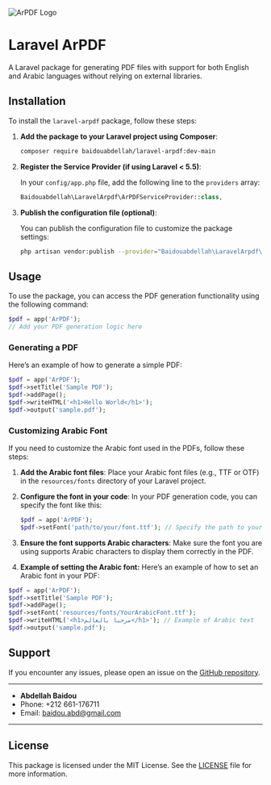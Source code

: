 ![ArPDF Logo](https://raw.githubusercontent.com/baidou5/laravel-arpdf/main/arpdf.jpg)
# Laravel ArPDF

A Laravel package for generating PDF files with support for both English and Arabic languages without relying on external libraries.

## Installation

To install the `laravel-arpdf` package, follow these steps:

1. **Add the package to your Laravel project using Composer**:

   ```bash
   composer require baidouabdellah/laravel-arpdf:dev-main
   ```

2. **Register the Service Provider (if using Laravel < 5.5)**:

   In your `config/app.php` file, add the following line to the `providers` array:

   ```php
   Baidouabdellah\LaravelArpdf\ArPDFServiceProvider::class,
   ```

3. **Publish the configuration file (optional)**:

   You can publish the configuration file to customize the package settings:

   ```bash
   php artisan vendor:publish --provider="Baidouabdellah\LaravelArpdf\ArPDFServiceProvider"
   ```

## Usage

To use the package, you can access the PDF generation functionality using the following command:

```php
$pdf = app('ArPDF');
// Add your PDF generation logic here
```

### Generating a PDF

Here’s an example of how to generate a simple PDF:

```php
$pdf = app('ArPDF');
$pdf->setTitle('Sample PDF');
$pdf->addPage();
$pdf->writeHTML('<h1>Hello World</h1>');
$pdf->output('sample.pdf');
```
### Customizing Arabic Font
If you need to customize the Arabic font used in the PDFs, follow these steps:

1. **Add the Arabic font files**:
   Place your Arabic font files (e.g., TTF or OTF) in the `resources/fonts` directory of your Laravel project.

2. **Configure the font in your code**:
   In your PDF generation code, you can specify the font like this:

   ```php
   $pdf = app('ArPDF');
   $pdf->setFont('path/to/your/font.ttf'); // Specify the path to your Arabic font
    ```
3. **Ensure the font supports Arabic characters**:
     Make sure the font you are using supports Arabic characters to display them correctly in the PDF.

4. **Example of setting the Arabic font:**
  Here’s an example of how to set an Arabic font in your PDF:
```php
$pdf = app('ArPDF');
$pdf->setTitle('Sample PDF');
$pdf->addPage();
$pdf->setFont('resources/fonts/YourArabicFont.ttf');
$pdf->writeHTML('<h1>مرحبا بالعالم</h1>'); // Example of Arabic text
$pdf->output('sample.pdf');
 ```

## Support

If you encounter any issues, please open an issue on the [GitHub repository](https://github.com/baidou5/laravel-arpdf/issues).
 
---
- **Abdellah Baidou**
- Phone: +212 661-176711
- Email: baidou.abd@gmail.com

----

## License

 
This package is licensed under the MIT License. See the [LICENSE](LICENSE) file for more information.
 
